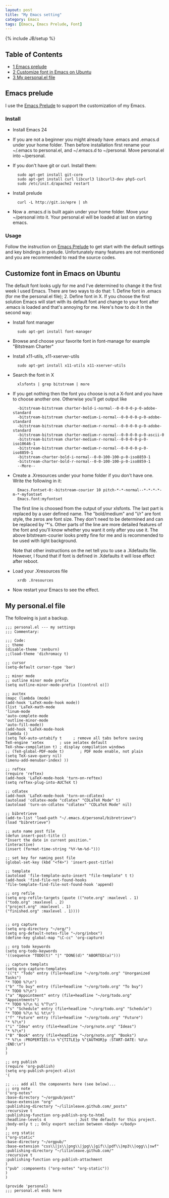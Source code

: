 ```yaml
---
layout: post
title: "My Emacs setting"
category: Emacs
tags: [Emacs, Emacs Prelude, Font]
---
```

{% include JB/setup %}

## Table of Contents
- [1 Emacs prelude](#sec1)
- [2 Customize font in Emacs on Ubuntu](#sec2)
- [3 My personal.el file](#sec3)

<!-- more -->
## <span id="sec1">Emacs prelude</span>
I use the [Emacs Prelude](http://batsov.com/prelude/) to support the customization of my Emacs.

### <span id="sec1.1">Install</span>
- Install Emacs 24

- If you are not a beginner you might already have .emacs and .emacs.d under your home folder. Then before installation first rename your ~/.emacs to personal.el, and ~/.emacs.d to ~/personal. Move personal.el into ~/personal.
- If you don't have git or curl. Install them:

        sudo apt-get install git-core
        sudo apt-get install curl libcurl3 libcurl3-dev php5-curl
        sudo /etc/init.d/apache2 restart

- Install prelude

        curl -L http://git.io/epre | sh

- Now a .emacs.d is built again under your home folder. Move your ~/personal into it. Your personal.el will be loaded at last on starting emacs.

### <span id="sec1.2">Usage</span>
Follow the instruction on [Emacs Prelude](http://batsov.com/prelude/) to get start with the default settings and key bindings in prelude. Unfortunately many features are not mentioned and you are recommended to read the source codes.

## <span id="sec2">Customize font in Emacs on Ubuntu</span>
The default font looks ugly for me and I've determined to change it the first week I used Emacs. There are two ways to do that: 1. Define font in .emacs (for me the personal.el file); 2. Define font in X. If you choose the first solution Emacs will start with its default font and change to your font after .emacs is loaded and that's annoying for me. Here's how to do it in the second way:

- Install font manager

        sudo apt-get install font-manager

- Browse and choose your favorite font in font-manage for example "Bitstream Charter"

- Install x11-utils, x11-xserver-utils

        sudo apt-get install x11-utils x11-xserver-utils

- Search the font in X

        xlsfonts | grep bitstream | more

- If you get nothing then the font you choose is not a X-font and you have to choose another one. Otherwise you'll get output like

        -bitstream-bitstream charter-bold-i-normal--0-0-0-0-p-0-adobe-standard
        -bitstream-bitstream charter-medium-i-normal--0-0-0-0-p-0-adobe-standard
        -bitstream-bitstream charter-medium-r-normal--0-0-0-0-p-0-adobe-standard
        -bitstream-bitstream charter-medium-r-normal--0-0-0-0-p-0-ascii-0
        -bitstream-bitstream charter-medium-r-normal--0-0-0-0-p-0-iso10646-1
        -bitstream-bitstream charter-medium-r-normal--0-0-0-0-p-0-iso8859-1
        -bitstream-charter-bold-i-normal--0-0-100-100-p-0-iso8859-1
        -bitstream-charter-bold-r-normal--0-0-100-100-p-0-iso8859-1
        --More--

- Create a .Xresources under your home folder if you don't have one. Write the following in it:

        Emacs.Fontset-0:-bitstream-courier 10 pitch-*-*-normal--*-*-*-*-m-*-myfontset
        Emacs.font:myfontset

    The first line is choosed from the output of your xlsfonts. The last part is replaced by a user defined name. The "bold/medium" and "i/r" are font style, the zeros are font size. They don't need to be determined and can be replaced by '\*'s. Other parts of the line are more detailed features of the font and you'll know whether you want it only after you use it. The above bitstream-courier looks pretty fine for me and is recommended to be used with light background.

    Note that other instructions on the net tell you to use a .Xdefaults file. However, I found that if font is defined in .Xdefaults it will lose effect after reboot.

- Load your .Xresources file

        xrdb .Xresources

- Now restart your Emacs to see the effect.

## <span id="sec3">My personal.el file</span>
The following is just a backup.

    ;;; personal.el --- my settings
    ;;; Commentary:

    ;;; Code:
    ;; theme
    (disable-theme 'zenburn)
    ;;(load-theme 'dichromacy t)

    ;; cursor
    (setq-default cursor-type 'bar)

    ;; minor mode
    ;; outline minor mode prefix
    (setq outline-minor-mode-prefix [(control o)])

    ;; auctex
    (mapc (lambda (mode)
    (add-hook 'LaTeX-mode-hook mode))
    (list 'LaTeX-math-mode
    'linum-mode
    'auto-complete-mode
    'outline-minor-mode
    'auto-fill-mode))
    (add-hook 'LaTeX-mode-hook
    (lambda ()
    (setq TeX-auto-untabify t     ; remove all tabs before saving
    TeX-engine 'xetex       ; use xelatex default
    TeX-show-compilation t) ; display compilation windows
    ;; (TeX-global-PDF-mode t)       ; PDF mode enable, not plain
    (setq TeX-save-query nil)
    (imenu-add-menubar-index) ))

    ;; reftex
    (require 'reftex)
    (add-hook 'LaTeX-mode-hook 'turn-on-reftex)
    (setq reftex-plug-into-AUCTeX t)

    ;; cdlatex
    (add-hook 'LaTeX-mode-hook 'turn-on-cdlatex)
    (autoload 'cdlatex-mode "cdlatex" "CDLaTeX Mode" t)
    (autoload 'turn-on-cdlatex "cdlatex" "CDLaTeX Mode" nil)

    ;; bibretrieve
    (add-to-list 'load-path "~/.emacs.d/personal/bibretrieve")
    (load "bibretrieve")

    ;; auto name post file
    (defun insert-post-title ()
    "Insert the date in current position."
    (interactive)
    (insert (format-time-string "%Y-%m-%d-")))

    ;; set key for naming post file
    (global-set-key (kbd "<f4>") 'insert-post-title)

    ;; template
    (autoload 'file-template-auto-insert "file-template" t t)
    (add-hook 'find-file-not-found-hooks
    'file-template-find-file-not-found-hook 'append)

    ;; org refile
    (setq org-refile-targets (quote (("note.org" :maxlevel . 1)
    ("todo.org" :maxlevel . 2)
    ("project.org" :maxlevel . 1)
    ("finished.org" :maxlevel . 1))))


    ;; org capture
    (setq org-directory "~/org/")
    (setq org-default-notes-file "~/org/inbox")
    (define-key global-map "\C-cc" 'org-capture)

    ;; org todo keywords
    (setq org-todo-keywords
    '((sequence "TODO(t)" "|" "DONE(d)" "ABORTED(a)")))

    ;; capture templats
    (setq org-capture-templates
    '(("t" "Todo" entry (file+headline "~/org/todo.org" "Unorganized Tasks")
    "* TODO %?\n")
    ("b" "To buy" entry (file+headline "~/org/todo.org" "To buy")
    "* TODO %?\n")
    ("a" "Appointment" entry (file+headline "~/org/todo.org" "Appointments")
    "* TODO %?\n %i %^T\n")
    ("s" "Schedule" entry (file+headline "~/org/todo.org" "Schedule")
    "* TODO %?\n %i %t\n")
    ("f" "Future" entry (file+headline "~/org/todo.org" "Future")
    "* %?\n")
    ("i" "Idea" entry (file+headline "~/org/note.org" "Ideas")
    "* %?\n")
    ("B" "Book" entry (file+headline "~/org/note.org" "Books")
    "* %?\n :PROPERTIES:\n %^{TITLE}p %^{AUTHOR}p :START-DATE: %U\n :END:\n")
    )
    )

    ;; org publish
    (require 'org-publish)
    (setq org-publish-project-alist
    '(

    ;; ... add all the components here (see below)...
    ;; org note
    ("org-notes"
    :base-directory "~/orgpub/post"
    :base-extension "org"
    :publishing-directory "~/lilinleave.github.com/_posts"
    :recursive t
    :publishing-function org-publish-org-to-html
    :headline-levels 4             ; Just the default for this project.
    :body-only t ;; Only export section between <body> </body>
    )
    ;; org static
    ("org-static"
    :base-directory "~/orgpub/"
    :base-extension "css\\|js\\|png\\|jpg\\|gif\\|pdf\\|mp3\\|ogg\\|swf"
    :publishing-directory "~/lilinleave.github.com/"
    :recursive t
    :publishing-function org-publish-attachment
    )
    ("pub" :components ("org-notes" "org-static"))
    )
    )

    (provide 'personal)
    ;;; personal.el ends here
